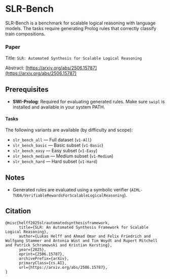# SLR-Bench

SLR-Bench is a benchmark for scalable logical reasoning with language models. The tasks require generating Prolog rules that correctly classify train compositions.

### Paper

Title: `SLR: Automated Synthesis for Scalable Logical Reasoning`

Abstract: [https://arxiv.org/abs/2506.15787](https://arxiv.org/abs/2506.15787)


## Prerequisites

- **SWI-Prolog**: Required for evaluating generated rules. Make sure `swipl` is installed and available in your system PATH.

#### Tasks


The following variants are available (by difficulty and scope):

- `slr_bench_all` &mdash; Full dataset (`v1-All`)
- `slr_bench_basic` &mdash; Basic subset (`v1-Basic`)
- `slr_bench_easy` &mdash; Easy subset (`v1-Easy`)
- `slr_bench_medium` &mdash; Medium subset (`v1-Medium`)
- `slr_bench_hard` &mdash; Hard subset (`v1-Hard`)

## Notes

- Generated rules are evaluated using a symbolic verifier (`AIML-TUDA/VerifiableRewardsForScalableLogicalReasoning`).

## Citation
```
@misc{helff2025slrautomatedsynthesisframework,
      title={SLR: An Automated Synthesis Framework for Scalable Logical Reasoning}, 
      author={Lukas Helff and Ahmad Omar and Felix Friedrich and Wolfgang Stammer and Antonia Wüst and Tim Woydt and Rupert Mitchell and Patrick Schramowski and Kristian Kersting},
      year={2025},
      eprint={2506.15787},
      archivePrefix={arXiv},
      primaryClass={cs.AI},
      url={https://arxiv.org/abs/2506.15787}, 
}
```
